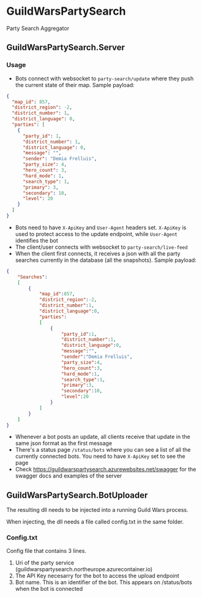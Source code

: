 # GuildWarsPartySearch
Party Search Aggregator

## GuildWarsPartySearch.Server

### Usage
- Bots connect with websocket to `party-search/update` where they push the current state of their map. Sample payload:
```json
{
  "map_id": 857,
  "district_region": -2,
  "district_number": 1,
  "district_language": 0,
  "parties": [
    {
      "party_id": 1,
      "district_number": 1,
      "district_language": 0,
      "message": "",
      "sender": "Demia Frelluis",
      "party_size": 4,
      "hero_count": 3,
      "hard_mode": 1,
      "search_type": 1,
      "primary": 3,
      "secondary": 10,
      "level": 20
    }
  ]
}
```
- Bots need to have `X-ApiKey` and `User-Agent` headers set. `X-ApiKey` is used to protect access to the update endpoint, while `User-Agent` identifies the bot
- The client/user connects with websocket to `party-search/live-feed`
- When the client first connects, it receives a json with all the party searches currently in the database (all the snapshots). Sample payload:
```json
{
    "Searches":
    [
        {
            "map_id":857,
            "district_region":-2,
            "district_number":1,
            "district_language":0,
            "parties":
            [
                {
                    "party_id":1,
                    "district_number":1,
                    "district_language":0,
                    "message":"",
                    "sender":"Demia Frelluis",
                    "party_size":4,
                    "hero_count":3,
                    "hard_mode":1,
                    "search_type":1,
                    "primary":3,
                    "secondary":10,
                    "level":20
                }
            ]
        }
    ]
}
```
- Whenever a bot posts an update, all clients receive that update in the same json format as the first message
- There's a status page `/status/bots` where you can see a list of all the currently connected bots. You need to have `X-ApiKey` set to see the page
- Check https://guildwarspartysearch.azurewebsites.net/swagger for the swagger docs and examples of the server

## GuildWarsPartySearch.BotUploader
The resulting dll needs to be injected into a running Guild Wars process.

When injecting, the dll needs a file called config.txt in the same folder.

### Config.txt
Config file that contains 3 lines.
1. Uri of the party service (guildwarspartysearch.northeurope.azurecontainer.io)
2. The API Key necesarry for the bot to access the upload endpoint
3. Bot name. This is an identifier of the bot. This appears on /status/bots when the bot is connected
